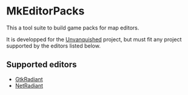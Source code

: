 MkEditorPacks
=============

This a tool suite to build game packs for map editors.

It is developped for the [Unvanquished](https://unvanquished.net/) project, but must fit any project supported by the editors listed below.

Supported editors
-----------------

- [GtkRadiant](http://icculus.org/gtkradiant/)
- [NetRadiant](https://gitlab.com/xonotic/netradiant)
